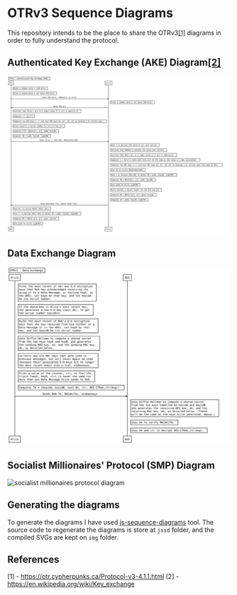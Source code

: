 # OTRv3 Sequence Diagrams

This repository intends to be the place to share the OTRv3[\[1\]](#references)
diagrams in order to fully understand the protocol.

## Authenticated Key Exchange (AKE) Diagram[\[2\]](#references)

![Authenticated Key exchange diagrama](./img/otrv3-authenticated-key-exchange.svg)

## Data Exchange Diagram

![otrv3 data exchange diagram](./img/otrv3-data-exchange.svg)

## Socialist Millionaires' Protocol (SMP) Diagram

![socialist millionaires protocol diagram]()

## Generating the diagrams

To generate the diagrams I have used
[js-sequence-diagrams](https://bramp.github.io/js-sequence-diagrams/) tool. The
source code to regenerate the diagrams is store at `jssd` folder, and the
compiled SVGs are kept on `img` folder.

## References

[1] - https://otr.cypherpunks.ca/Protocol-v3-4.1.1.html
[2] - https://en.wikipedia.org/wiki/Key_exchange
